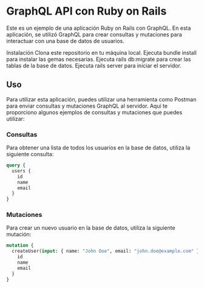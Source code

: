 # GraphQL API con Ruby on Rails

Este es un ejemplo de una aplicación Ruby on Rails con GraphQL. En esta aplicación, se utilizó GraphQL para crear consultas y mutaciones para interactuar con una base de datos de usuarios.

Instalación
Clona este repositorio en tu máquina local.
Ejecuta bundle install para instalar las gemas necesarias.
Ejecuta rails db:migrate para crear las tablas de la base de datos.
Ejecuta rails server para iniciar el servidor.
## Uso
Para utilizar esta aplicación, puedes utilizar una herramienta como Postman para enviar consultas y mutaciones GraphQL al servidor. Aquí te proporciono algunos ejemplos de consultas y mutaciones que puedes utilizar:

### Consultas
Para obtener una lista de todos los usuarios en la base de datos, utiliza la siguiente consulta:

~~~ GraphQL
query {
  users {
    id
    name
    email
  }
}
~~~ 

### Mutaciones
Para crear un nuevo usuario en la base de datos, utiliza la siguiente mutación:

~~~ GraphQL
mutation {
  createUser(input: { name: "John Doe", email: "john.doe@example.com" }) {
    id
    name
    email
  }
}
~~~ 
